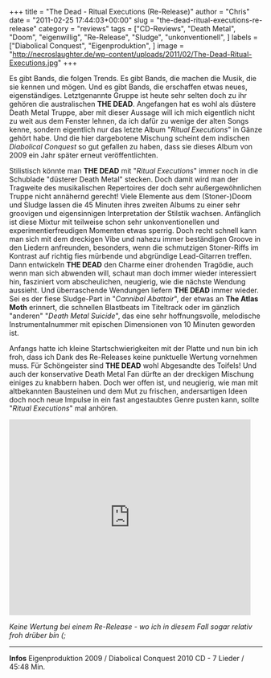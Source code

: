 +++
title = "The Dead - Ritual Executions (Re-Release)"
author = "Chris"
date = "2011-02-25 17:44:03+00:00"
slug = "the-dead-ritual-executions-re-release"
category = "reviews"
tags = ["CD-Reviews", "Death Metal", "Doom", "eigenwillig", "Re-Release", "Sludge", "unkonventionell", ]
labels = ["Diabolical Conquest", "Eigenproduktion", ]
image = "http://necroslaughter.de/wp-content/uploads/2011/02/The-Dead-Ritual-Executions.jpg"
+++

Es gibt Bands, die folgen Trends. Es gibt Bands, die machen die Musik, die sie kennen und mögen. Und es gibt Bands, die erschaffen etwas neues, eigenständiges. Letztgenannte Gruppe ist heute sehr selten doch zu ihr gehören die australischen **THE DEAD**. Angefangen hat es wohl als düstere Death Metal Truppe, aber mit dieser Aussage will ich mich eigentlich nicht zu weit aus dem Fenster lehnen, da ich dafür zu wenige der alten Songs kenne, sondern eigentlich nur das letzte Album "_Ritual Executions_" in Gänze gehört habe. Und die hier dargebotene Mischung scheint dem indischen _Diabolical Conquest_ so gut gefallen zu haben, dass sie dieses Album von 2009 ein Jahr später erneut veröffentlichten.

Stilistisch könnte man **THE DEAD** mit "_Ritual Executions_" immer noch in die Schublade "düsterer Death Metal" stecken. Doch damit wird man der Tragweite des musikalischen Repertoires der doch sehr außergewöhnlichen Truppe nicht annähernd gerecht! Viele Elemente aus dem (Stoner-)Doom und Sludge lassen die 45 Minuten ihres zweiten Albums zu einer sehr groovigen und eigensinnigen Interpretation der Stilstik wachsen. Anfänglich ist diese Mixtur mit teilweise schon sehr unkonventionellen und experimentierfreudigen Momenten etwas sperrig. Doch recht schnell kann man sich mit dem dreckigen Vibe und nahezu immer beständigen Groove in den Liedern anfreunden, besonders, wenn die schmutzigen Stoner-Riffs im Kontrast auf richtig fies mürbende und abgründige Lead-Gitarren treffen. Dann entwickeln **THE DEAD** den Charme einer drohenden Tragödie, auch wenn man sich abwenden will, schaut man doch immer wieder interessiert hin, fasziniert vom abscheulichen, neugierig, wie die nächste Wendung aussieht.
Und überraschende Wendungen liefern **THE DEAD** immer wieder. Sei es der fiese Sludge-Part in "_Cannibal Abattoir_", der etwas an **The Atlas Moth** erinnert, die schnellen Blastbeats im Titeltrack oder im gänzlich "anderen" "_Death Metal Suicide_", das eine sehr hoffnungsvolle, melodische Instrumentalnummer mit epischen Dimensionen von 10 Minuten geworden ist.

Anfangs hatte ich kleine Startschwierigkeiten mit der Platte und nun bin ich froh, dass ich Dank des Re-Releases keine punktuelle Wertung vornehmen muss.
Für Schöngeister sind **THE DEAD** wohl Abgesandte des Toifels! Und auch der konservative Death Metal Fan dürfte an der dreckigen Mischung einiges zu knabbern haben. Doch wer offen ist, und neugierig, wie man mit altbekannten Bausteinen und dem Mut zu frischen, andersartigen Ideen doch noch neue Impulse in ein fast angestaubtes Genre pusten kann, sollte "_Ritual Executions_" mal anhören.

<iframe allowfullscreen="" frameborder="0" height="390" src="http://www.youtube.com/embed/grp1mO09Cxw" title="YouTube video player" width="480"></iframe>

_Keine Wertung bei einem Re-Release - wo ich in diesem Fall sogar relativ froh drüber bin (;_



---
**Infos**
Eigenproduktion 2009 / Diabolical Conquest 2010
CD - 7 Lieder / 45:48 Min.
